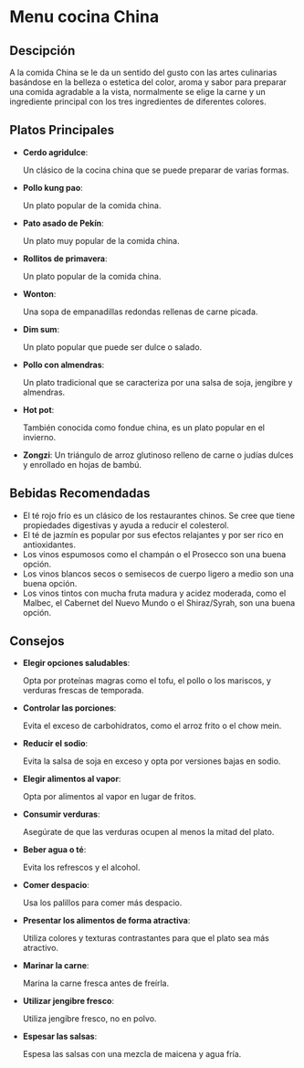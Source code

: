 #  Menu cocina China


## Descipción


A la comida China se le da un sentido del gusto con las artes culinarias basándose en la belleza o estetica del color, aroma y sabor para preparar una comida agradable a la vista, normalmente se elige la carne y un ingrediente principal con los tres ingredientes de diferentes colores.

## Platos Principales

- **Cerdo agridulce**: 

  Un clásico de la cocina china que se puede preparar de varias formas.

- **Pollo kung pao**: 

  Un plato popular de la comida china.

- **Pato asado de Pekín**: 

  Un plato muy popular de la comida china.

- **Rollitos de primavera**: 

  Un plato popular de la comida china.

- **Wonton**: 

  Una sopa de empanadillas redondas rellenas de carne picada.

- **Dim sum**: 

  Un plato popular que puede ser dulce o salado.

- **Pollo con almendras**: 

  Un plato tradicional que se caracteriza por una salsa de soja, jengibre y almendras.

- **Hot pot**: 

  También conocida como fondue china, es un plato popular en el invierno.

- **Zongzi**: Un triángulo de arroz glutinoso relleno de carne o judías dulces y enrollado en hojas de bambú. 

## Bebidas Recomendadas

- El té rojo frío es un clásico de los restaurantes chinos. Se cree que tiene propiedades digestivas y ayuda a reducir el colesterol.
- El té de jazmín es popular por sus efectos relajantes y por ser rico en antioxidantes.
- Los vinos espumosos como el champán o el Prosecco son una buena opción.
- Los vinos blancos secos o semisecos de cuerpo ligero a medio son una buena opción.
- Los vinos tintos con mucha fruta madura y acidez moderada, como el Malbec, el Cabernet del Nuevo Mundo o el Shiraz/Syrah, son una buena opción. 

## Consejos



- **Elegir opciones saludables**: 

  Opta por proteínas magras como el tofu, el pollo o los mariscos, y verduras frescas de temporada.

- **Controlar las porciones**: 

  Evita el exceso de carbohidratos, como el arroz frito o el chow mein.

- **Reducir el sodio**: 

  Evita la salsa de soja en exceso y opta por versiones bajas en sodio.

- **Elegir alimentos al vapor**: 

  Opta por alimentos al vapor en lugar de fritos.

- **Consumir verduras**: 

  Asegúrate de que las verduras ocupen al menos la mitad del plato.

- **Beber agua o té**: 

  Evita los refrescos y el alcohol.

- **Comer despacio**: 

  Usa los palillos para comer más despacio.

- **Presentar los alimentos de forma atractiva**: 

  Utiliza colores y texturas contrastantes para que el plato sea más atractivo.

- **Marinar la carne**: 

  Marina la carne fresca antes de freírla.

- **Utilizar jengibre fresco**: 

  Utiliza jengibre fresco, no en polvo.

- **Espesar las salsas**:

  Espesa las salsas con una mezcla de maicena y agua fría. 